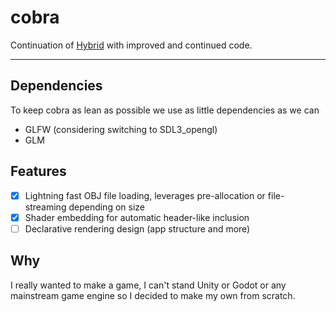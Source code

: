 # cobra
Continuation of [Hybrid](https://github.com/gloggers99/hybric) with improved and continued code. 
___

## Dependencies
To keep cobra as lean as possible we use as little dependencies as we can
- GLFW (considering switching to SDL3_opengl)
- GLM

## Features
- [X] Lightning fast OBJ file loading, leverages pre-allocation or file-streaming depending on size
- [X] Shader embedding for automatic header-like inclusion
- [ ] Declarative rendering design (app structure and more)

## Why
I really wanted to make a game, I can't stand Unity or Godot or any mainstream game engine so I decided to make my own from scratch.